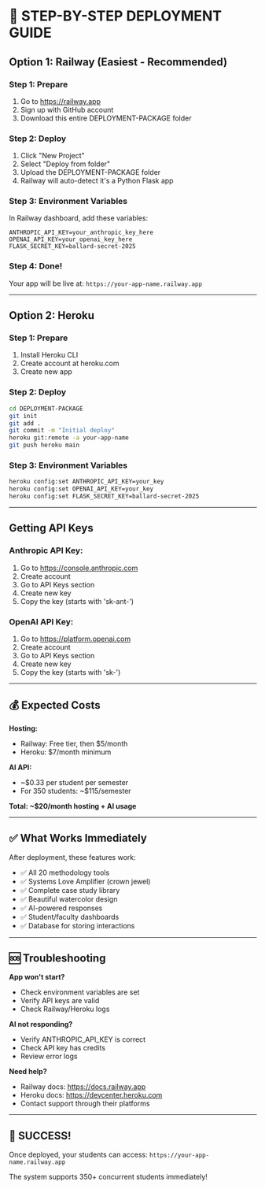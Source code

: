 # 🚀 STEP-BY-STEP DEPLOYMENT GUIDE

## Option 1: Railway (Easiest - Recommended)

### Step 1: Prepare
1. Go to https://railway.app
2. Sign up with GitHub account
3. Download this entire DEPLOYMENT-PACKAGE folder

### Step 2: Deploy
1. Click "New Project" 
2. Select "Deploy from folder"
3. Upload the DEPLOYMENT-PACKAGE folder
4. Railway will auto-detect it's a Python Flask app

### Step 3: Environment Variables
In Railway dashboard, add these variables:
```
ANTHROPIC_API_KEY=your_anthropic_key_here
OPENAI_API_KEY=your_openai_key_here
FLASK_SECRET_KEY=ballard-secret-2025
```

### Step 4: Done! 
Your app will be live at: `https://your-app-name.railway.app`

---

## Option 2: Heroku

### Step 1: Prepare
1. Install Heroku CLI
2. Create account at heroku.com
3. Create new app

### Step 2: Deploy
```bash
cd DEPLOYMENT-PACKAGE
git init
git add .
git commit -m "Initial deploy"
heroku git:remote -a your-app-name
git push heroku main
```

### Step 3: Environment Variables
```bash
heroku config:set ANTHROPIC_API_KEY=your_key
heroku config:set OPENAI_API_KEY=your_key
heroku config:set FLASK_SECRET_KEY=ballard-secret-2025
```

---

## Getting API Keys

### Anthropic API Key:
1. Go to https://console.anthropic.com
2. Create account
3. Go to API Keys section
4. Create new key
5. Copy the key (starts with 'sk-ant-')

### OpenAI API Key:
1. Go to https://platform.openai.com
2. Create account  
3. Go to API Keys section
4. Create new key
5. Copy the key (starts with 'sk-')

---

## 💰 Expected Costs

**Hosting:**
- Railway: Free tier, then $5/month
- Heroku: $7/month minimum

**AI API:**
- ~$0.33 per student per semester
- For 350 students: ~$115/semester

**Total: ~$20/month hosting + AI usage**

---

## ✅ What Works Immediately

After deployment, these features work:
- ✅ All 20 methodology tools
- ✅ Systems Love Amplifier (crown jewel)
- ✅ Complete case study library  
- ✅ Beautiful watercolor design
- ✅ AI-powered responses
- ✅ Student/faculty dashboards
- ✅ Database for storing interactions

---

## 🆘 Troubleshooting

**App won't start?**
- Check environment variables are set
- Verify API keys are valid
- Check Railway/Heroku logs

**AI not responding?**
- Verify ANTHROPIC_API_KEY is correct
- Check API key has credits
- Review error logs

**Need help?**
- Railway docs: https://docs.railway.app
- Heroku docs: https://devcenter.heroku.com
- Contact support through their platforms

---

## 🎯 SUCCESS!

Once deployed, your students can access:
`https://your-app-name.railway.app`

The system supports 350+ concurrent students immediately!

